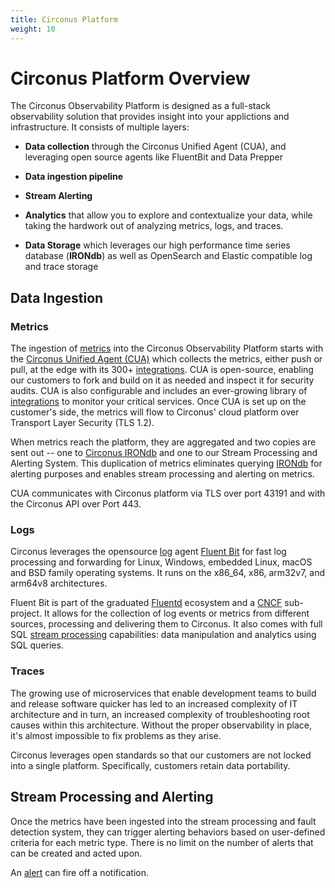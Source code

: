 ```yaml
---
title: Circonus Platform
weight: 10
---
```


# Circonus Platform Overview

<!-- ![Circonus Platform Diagram](/images/circonus/technology-diagram-condensed-light.png) -->

The Circonus Observability Platform is designed as a full-stack observability solution that provides insight into your applictions and infrastructure. It consists of multiple layers:

- **Data collection** through the Circonus Unified Agent (CUA), and leveraging open source agents like FluentBit and Data Prepper

- **Data ingestion pipeline**

- **Stream Alerting**

- **Analytics** that allow you to explore and contextualize your data, while taking the hardwork out of analyzing metrics, logs, and traces.

- **Data Storage** which leverages our high performance time series database (**IRONdb**) as well as OpenSearch and Elastic compatible log and trace storage

## Data Ingestion

### Metrics

The ingestion of [metrics](/circonus3/additional-resources/glossary/#metric) into the Circonus Observability Platform starts with the [Circonus Unified Agent (CUA)](/circonus3/integrations/agents/circonus-unified-agent/introduction/) which collects the metrics, either push or pull, at the edge with its 300+ [integrations](/circonus3/additional-resources/glossary/#integrations). CUA is open-source, enabling our customers to fork and build on it as needed and inspect it for security audits. CUA is also configurable and includes an ever-growing library of [integrations](/circonus3/additional-resources/glossary/#integrations) to monitor your critical services. Once CUA is set up on the customer's side, the metrics will flow to Circonus' cloud platform over Transport Layer Security (TLS 1.2).

When metrics reach the platform, they are aggregated and two copies are sent out -- one to [Circonus IRONdb](/irondb/) and one to our Stream Processing and Alerting System. This duplication of metrics eliminates querying [IRONdb](/irondb/) for alerting purposes and enables stream processing and alerting on metrics.

CUA communicates with Circonus platform via TLS over port 43191 and with the Circonus API over Port 443.

### Logs

Circonus leverages the opensource [log](/circonus3/additional-resources/glossary/#log) agent [Fluent Bit](http://fluentbit.io) for fast log processing and forwarding for Linux, Windows, embedded Linux, macOS and BSD family operating systems. It runs on the x86_64, x86, arm32v7, and arm64v8 architectures.

Fluent Bit is part of the graduated [Fluentd](http://fluentd.org) ecosystem and a [CNCF](https://cncf.io) sub-project. It allows for the collection of log events or metrics from different sources, processing and delivering them to Circonus. It also comes with full SQL [stream processing](https://docs.fluentbit.io/manual/stream-processing/introduction) capabilities: data manipulation and analytics using SQL queries.

### Traces

The growing use of microservices that enable development teams to build and release software quicker has led to an increased complexity of IT architecture and in turn, an increased complexity of troubleshooting root causes within this architecture. Without the proper observability in place, it's almost impossible to fix problems as they arise.

Circonus leverages open standards so that our customers are not locked into a single platform. Specifically, customers retain data portability.

## Stream Processing and Alerting

Once the metrics have been ingested into the stream processing and fault detection system, they can trigger alerting behaviors based on user-defined criteria for each metric type. There is no limit on the number of alerts that can be created and acted upon.

An [alert](/circonus3/additional-resources/glossary/#alert) can fire off a notification.
